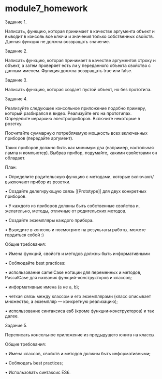 # module7_homework

Задание 1.

Написать, функцию, которая принимает в качестве аргумента объект и выводит в консоль все ключи и значения только собственных свойств. Данная функция не должна возвращать значение.

Задание 2.

Написать функцию, которая принимает в качестве аргументов строку и объект, а затем проверяет есть ли у переданного объекта свойство с данным именем. Функция должна возвращать true или false.

Задание 3.

Написать функцию, которая создает пустой объект, но без прототипа.

Задание 4.

Реализуйте следующее консольное приложение подобно примеру, который разбирался в видео. Реализуйте его на прототипах.
Определите иерархию электроприборов. Включите некоторые в розетку. 

Посчитайте суммарную потребляемую мощность всех включенных приборов (передайте аргумент). 

Таких приборов должно быть как минимум два (например, настольная лампа и компьютер). Выбрав прибор, подумайте, какими свойствами он обладает.

План:

•	Определите родительскую функцию с методами, которые включают/выключают прибор из розетки.

•	Создайте делегирующую связь [[Prototype]] для двух конкретных приборов.

•	У каждого из приборов должны быть собственные свойства и, желательно, методы, отличные от родительских методов.

•	Создайте экземпляры каждого прибора.

•	Выведите в консоль и посмотрите на результаты работы, можете гордиться собой :)

Общие требования:

•	Имена функций, свойств и методов должны быть информативными

•	Соблюдайте best practices:

•	использование camelCase нотации для переменных и методов, PascalCase для названия функций-конструкторов и классов;

•	информативные имена (а не a, b);

•	четкая связь между классом и его экземплярами (класс описывает множество, а экземпляр — конкретную реализацию);

•	использование синтаксиса es6 (кроме функции-конструкторов) и так далее.



Задание 5.

Переписать консольное приложение из предыдущего юнита на классы.

Общие требования:

•	Имена классов, свойств и методов должны быть информативными;

•	Соблюдать best practices;

•	Использовать синтаксис ES6.
